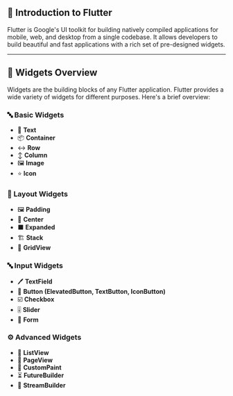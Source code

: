 ## 🌟 Introduction to Flutter
Flutter is Google's UI toolkit for building natively compiled applications for mobile, web, and desktop from a single codebase. It allows developers to build beautiful and fast applications with a rich set of pre-designed widgets.

---

## 🧩 Widgets Overview
Widgets are the building blocks of any Flutter application. Flutter provides a wide variety of widgets for different purposes. Here's a brief overview:

### 🔤 Basic Widgets
- 📝 **Text**
- 📦 **Container**
- ↔️ **Row**
- ↕️ **Column**
- 🖼️ **Image**
- ⭐ **Icon**

### 📐 Layout Widgets
- 🖼️ **Padding**
- 🎯 **Center**
- ⬛ **Expanded**
- 🏗️ **Stack**
- 🔲 **GridView**

### 🔤 Input Widgets
- 🖊️ **TextField**
- 🔘 **Button (ElevatedButton, TextButton, IconButton)**
- ☑️ **Checkbox**
- 🎚️ **Slider**
- 📝 **Form**

### ⚙️ Advanced Widgets
- 📜 **ListView**
- 📖 **PageView**
- 🎨 **CustomPaint**
- ⏳ **FutureBuilder**
- 🌊 **StreamBuilder**


